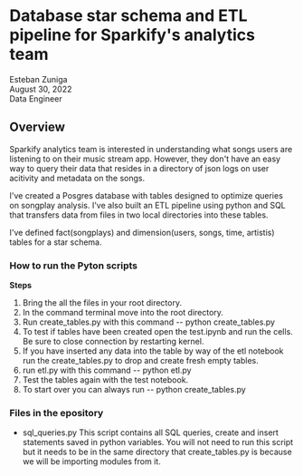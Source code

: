 # Database star schema and ETL pipeline for Sparkify's analytics team

Esteban Zuniga <br>
August 30, 2022 <br>
Data Engineer

## Overview

Sparkify analytics team is interested in understanding what songs users are listening to on their music stream app. However, they don't
have an easy way to query their data that resides in a directory of json logs on user acitivity and metadata on the songs.

I've created a Posgres database with tables designed to optimize queries on songplay analysis. I've also built an ETL pipeline using python and SQL
that transfers data from files in two local directories into these tables.

I've defined fact(songplays) and dimension(users, songs, time, artistis) tables for a star schema.


### How to run the Pyton scripts


**Steps**

1. Bring the all the files in your root directory.
2. In the command terminal move into the root directory.
3. Run create_tables.py with this command -- python create_tables.py
4. To test if tables have been created open the test.ipynb and run the cells. Be sure to close connection by restarting kernel.
5. If you have inserted any data into the table by way of the etl notebook run the create_tables.py to drop and create fresh empty tables.
6. run etl.py with this command -- python etl.py 
7. Test the tables again with the test notebook. 
8. To start over you can always run -- python create_tables.py

### Files in the epository

- sql_queries.py 
  This script contains all SQL queries, create and insert statements saved in python variables.
  You will not need to run this script but it needs to be in the same directory that create_tables.py is because we will be importing modules 
  from it.
